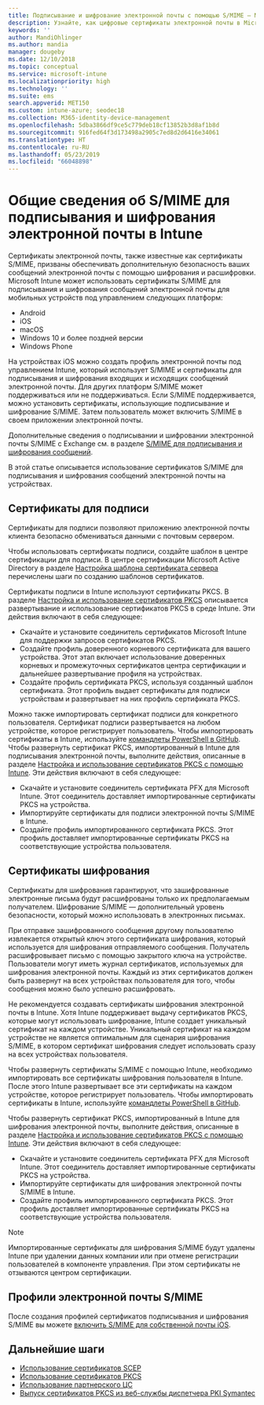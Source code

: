 ```yaml
---
title: Подписывание и шифрование электронной почты с помощью S/MIME — Microsoft Intune — Azure | Документация Майкрософт
description: Узнайте, как цифровые сертификаты электронной почты в Microsoft Intune используются для подписывания и шифрования сообщений электронной почты на устройствах. Эти сертификаты называются S/MIME и настраиваются с помощью профилей конфигурации устройств. Сертификаты подписывания и шифрования используют PKCS или закрытые сертификаты и соединитель для импорта сертификатов.
keywords: ''
author: MandiOhlinger
ms.author: mandia
manager: dougeby
ms.date: 12/10/2018
ms.topic: conceptual
ms.service: microsoft-intune
ms.localizationpriority: high
ms.technology: ''
ms.suite: ems
search.appverid: MET150
ms.custom: intune-azure; seodec18
ms.collection: M365-identity-device-management
ms.openlocfilehash: 5dba3866df9ce5c779deb18cf13852b3d8af1b8d
ms.sourcegitcommit: 916fed64f3d173498a2905c7ed8d2d6416e34061
ms.translationtype: HT
ms.contentlocale: ru-RU
ms.lasthandoff: 05/23/2019
ms.locfileid: "66048898"
---
```

# <a name="smime-overview-to-sign-and-encrypt-email-in-intune"></a>Общие сведения об S/MIME для подписывания и шифрования электронной почты в Intune

Сертификаты электронной почты, также известные как сертификаты S/MIME, призваны обеспечивать дополнительную безопасность ваших сообщений электронной почты с помощью шифрования и расшифровки. Microsoft Intune может использовать сертификаты S/MIME для подписывания и шифрования сообщений электронной почты для мобильных устройств под управлением следующих платформ:

- Android
- iOS
- macOS
- Windows 10 и более поздней версии
- Windows Phone

На устройствах iOS можно создать профиль электронной почты под управлением Intune, который использует S/MIME и сертификаты для подписывания и шифрования входящих и исходящих сообщений электронной почты. Для других платформ S/MIME может поддерживаться или не поддерживаться. Если S/MIME поддерживается, можно установить сертификаты, использующие подписывание и шифрование S/MIME. Затем пользователь может включить S/MIME в своем приложении электронной почты.

Дополнительные сведения о подписывании и шифровании электронной почты S/MIME с Exchange см. в разделе [S/MIME для подписывания и шифрования сообщений](https://docs.microsoft.com/Exchange/policy-and-compliance/smime).

В этой статье описывается использование сертификатов S/MIME для подписывания и шифрования сообщений электронной почты на устройствах.

## <a name="signing-certificates"></a>Сертификаты для подписи

Сертификаты для подписи позволяют приложению электронной почты клиента безопасно обмениваться данными с почтовым сервером.

Чтобы использовать сертификаты подписи, создайте шаблон в центре сертификации для подписи. В центре сертификации Microsoft Active Directory в разделе [Настройка шаблона сертификата сервера](https://docs.microsoft.com/windows-server/networking/core-network-guide/cncg/server-certs/configure-the-server-certificate-template) перечислены шаги по созданию шаблонов сертификатов.

Сертификаты подписи в Intune используют сертификаты PKCS. В разделе [Настройка и использование сертификатов PKCS](certficates-pfx-configure.md) описывается развертывание и использование сертификатов PKCS в среде Intune. Эти действия включают в себя следующее:

- Скачайте и установите соединитель сертификатов Microsoft Intune для поддержки запросов сертификатов PKCS.
- Создайте профиль доверенного корневого сертификата для вашего устройства. Этот этап включает использование доверенных корневых и промежуточных сертификатов центра сертификации и дальнейшее развертывание профиля на устройствах.
- Создайте профиль сертификата PKCS, используя созданный шаблон сертификата. Этот профиль выдает сертификаты для подписи устройствам и развертывает на них профиль сертификата PKCS.

Можно также импортировать сертификат подписи для конкретного пользователя. Сертификат подписи развертывается на любом устройстве, которое регистрирует пользователь. Чтобы импортировать сертификаты в Intune, используйте [командлеты PowerShell в GitHub](https://github.com/Microsoft/Intune-Resource-Access). Чтобы развернуть сертификат PKCS, импортированный в Intune для подписывания электронной почты, выполните действия, описанные в разделе [Настройка и использование сертификатов PKCS с помощью Intune](certficates-pfx-configure.md). Эти действия включают в себя следующее:

- Скачайте и установите соединитель сертификата PFX для Microsoft Intune. Этот соединитель доставляет импортированные сертификаты PKCS на устройства.
- Импортируйте сертификаты для подписи электронной почты S/MIME в Intune.
- Создайте профиль импортированного сертификата PKCS. Этот профиль доставляет импортированные сертификаты PKCS на соответствующие устройства пользователя.

## <a name="encryption-certificates"></a>Сертификаты шифрования

Сертификаты для шифрования гарантируют, что зашифрованные электронные письма будут расшифрованы только их предполагаемым получателем. Шифрование S/MIME — дополнительный уровень безопасности, который можно использовать в электронных письмах.

При отправке зашифрованного сообщения другому пользователю извлекается открытый ключ этого сертификата шифрования, который используется для шифрования отправляемого сообщения. Получатель расшифровывает письмо с помощью закрытого ключа на устройстве. Пользователи могут иметь журнал сертификатов, используемых для шифрования электронной почты. Каждый из этих сертификатов должен быть развернут на всех устройствах пользователя для того, чтобы сообщения можно было успешно расшифровать.

Не рекомендуется создавать сертификаты шифрования электронной почты в Intune. Хотя Intune поддерживает выдачу сертификатов PKCS, которые могут использовать шифрование, Intune создает уникальный сертификат на каждом устройстве. Уникальный сертификат на каждом устройстве не является оптимальным для сценария шифрования S/MIME, в котором сертификат шифрования следует использовать сразу на всех устройствах пользователя.

Чтобы развернуть сертификаты S/MIME с помощью Intune, необходимо импортировать все сертификаты шифрования пользователя в Intune. После этого Intune развертывает все эти сертификаты на каждом устройстве, которое регистрирует пользователь. Чтобы импортировать сертификаты в Intune, используйте [командлеты PowerShell в GitHub](https://github.com/Microsoft/Intune-Resource-Access).

Чтобы развернуть сертификат PKCS, импортированный в Intune для шифрования электронной почты, выполните действия, описанные в разделе [Настройка и использование сертификатов PKCS с помощью Intune](certficates-pfx-configure.md). Эти действия включают в себя следующее:

- Скачайте и установите соединитель сертификата PFX для Microsoft Intune. Этот соединитель доставляет импортированные сертификаты PKCS на устройства.
- Импортируйте сертификаты для шифрования электронной почты S/MIME в Intune.
- Создайте профиль импортированного сертификата PKCS. Этот профиль доставляет импортированные сертификаты PKCS на соответствующие устройства пользователя.

 > [!NOTE]
 > Импортированные сертификаты для шифрования S/MIME будут удалены Intune при удалении данных компании или при отмене регистрации пользователей в компоненте управления. При этом сертификаты не отзываются центром сертификации.

## <a name="smime-email-profiles"></a>Профили электронной почты S/MIME

После создания профилей сертификатов подписывания и шифрования S/MIME вы можете [включить S/MIME для собственной почты iOS](email-settings-ios.md).

## <a name="next-steps"></a>Дальнейшие шаги

- [Использование сертификатов SCEP](certificates-scep-configure.md)
- [Использование сертификатов PKCS](certficates-pfx-configure.md)
- [Использование партнерского ЦС](certificate-authority-add-scep-overview.md)
- [Выпуск сертификатов PKCS из веб-службы диспетчера PKI Symantec](certificates-symantec-configure.md)

